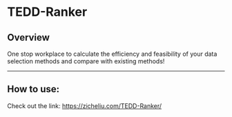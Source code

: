 # TEDD-Ranker
## Overview
One stop workplace to calculate the efficiency and feasibility of your data selection methods and compare with existing methods!

---
## How to use:
Check out the link: https://zicheliu.com/TEDD-Ranker/